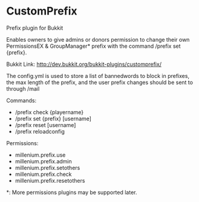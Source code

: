 CustomPrefix
============
Prefix plugin for Bukkit

Enables owners to give admins or donors permission to change their own PermissionsEX & GroupManager* prefix 
with the command /prefix set {prefix}.

Bukkit Link: http://dev.bukkit.org/bukkit-plugins/customprefix/

The config.yml is used to store a list of bannedwords to block in prefixes, the max length
of the prefix, and the user prefix changes should be sent to through /mail

Commands:
 - /prefix check {playername}
 - /prefix set {prefix} [username]
 - /prefix reset [username]
 - /prefix reloadconfig

Permissions:
 - millenium.prefix.use
 - millenium.prefix.admin
 - millenium.prefix.setothers
 - millenium.prefix.check
 - millenium.prefix.resetothers

*: More permissions plugins may be supported later.
